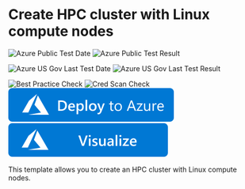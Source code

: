 # Create HPC cluster with Linux compute nodes

![Azure Public Test Date](https://azurequickstartsservice.blob.core.windows.net/badges/create-hpc-cluster-linux-cn/PublicLastTestDate.svg)
![Azure Public Test Result](https://azurequickstartsservice.blob.core.windows.net/badges/create-hpc-cluster-linux-cn/PublicDeployment.svg)

![Azure US Gov Last Test Date](https://azurequickstartsservice.blob.core.windows.net/badges/create-hpc-cluster-linux-cn/FairfaxLastTestDate.svg)
![Azure US Gov Last Test Result](https://azurequickstartsservice.blob.core.windows.net/badges/create-hpc-cluster-linux-cn/FairfaxDeployment.svg)

![Best Practice Check](https://azurequickstartsservice.blob.core.windows.net/badges/create-hpc-cluster-linux-cn/BestPracticeResult.svg)
![Cred Scan Check](https://azurequickstartsservice.blob.core.windows.net/badges/create-hpc-cluster-linux-cn/CredScanResult.svg)
[![Deploy To Azure](https://raw.githubusercontent.com/Azure/azure-quickstart-templates/master/1-CONTRIBUTION-GUIDE/images/deploytoazure.svg?sanitize=true)](https://portal.azure.com/#create/Microsoft.Template/uri/https%3A%2F%2Fraw.githubusercontent.com%2FAzure%2Fazure-quickstart-templates%2Fmaster%2Fcreate-hpc-cluster-linux-cn%2Fazuredeploy.json)
[![Visualize](https://raw.githubusercontent.com/Azure/azure-quickstart-templates/master/1-CONTRIBUTION-GUIDE/images/visualizebutton.svg?sanitize=true)](http://armviz.io/#/?load=https%3A%2F%2Fraw.githubusercontent.com%2FAzure%2Fazure-quickstart-templates%2Fmaster%2Fcreate-hpc-cluster-linux-cn%2Fazuredeploy.json)

This template allows you to create an HPC cluster with Linux compute nodes.
